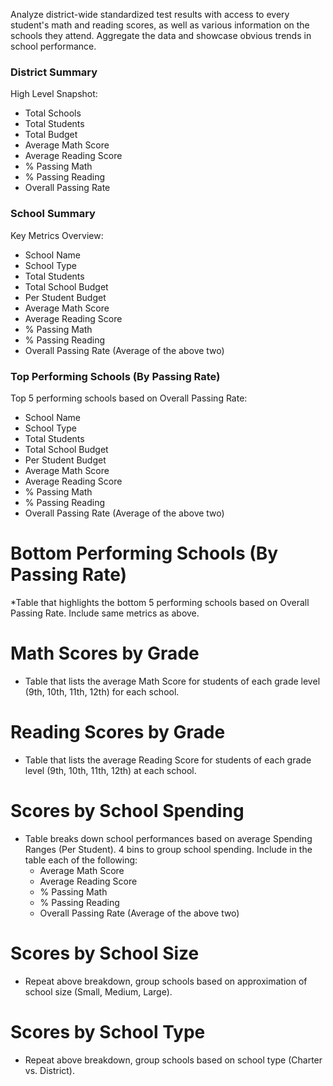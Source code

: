Analyze district-wide standardized test results with access to every student's math and reading scores, as well as various information on the schools they attend. Aggregate the data and showcase obvious trends in school performance.

### District Summary

High Level Snapshot:
  * Total Schools
  * Total Students
  * Total Budget
  * Average Math Score
  * Average Reading Score
  * % Passing Math
  * % Passing Reading
  * Overall Passing Rate 

### School Summary

Key Metrics Overview:
  * School Name
  * School Type
  * Total Students
  * Total School Budget
  * Per Student Budget
  * Average Math Score
  * Average Reading Score
  * % Passing Math
  * % Passing Reading
  * Overall Passing Rate (Average of the above two)

### Top Performing Schools (By Passing Rate)

Top 5 performing schools based on Overall Passing Rate:
  * School Name
  * School Type
  * Total Students
  * Total School Budget
  * Per Student Budget
  * Average Math Score
  * Average Reading Score
  * % Passing Math
  * % Passing Reading
  * Overall Passing Rate (Average of the above two)

# Bottom Performing Schools (By Passing Rate)

*Table that highlights the bottom 5 performing schools based on Overall Passing Rate. Include same metrics as above.

# Math Scores by Grade

* Table that lists the average Math Score for students of each grade level (9th, 10th, 11th, 12th) for each school.

# Reading Scores by Grade

* Table that lists the average Reading Score for students of each grade level (9th, 10th, 11th, 12th) at each school.

# Scores by School Spending

* Table breaks down school performances based on average Spending Ranges (Per Student). 4 bins to group school spending. Include in the table each of the following:
  * Average Math Score
  * Average Reading Score
  * % Passing Math
  * % Passing Reading
  * Overall Passing Rate (Average of the above two)

# Scores by School Size

* Repeat above breakdown, group schools based on approximation of school size (Small, Medium, Large).

# Scores by School Type

* Repeat above breakdown, group schools based on school type (Charter vs. District).


